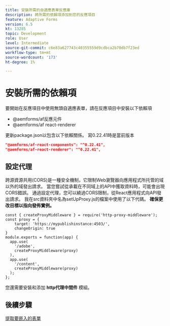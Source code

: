 ```yaml
---
title: 安裝所需的自適應表單反應庫
description: 將所需的依賴項添加到您的反應項目
feature: Adaptive Forms
version: 6.5
kt: 13285
topic: Development
role: User
level: Intermediate
source-git-commit: c6e83a627743c40355559d9cdbca2b70db7f23ed
workflow-type: tm+mt
source-wordcount: '173'
ht-degree: 1%

---
```



# 安裝所需的依賴項

要開始在反應項目中使用無頭自適應表單，請在反應項目中安裝以下依賴項

* @aemforms/af反應元件
* @aemforms/af react-renderer

更新package.json以包含以下依賴關係。 寫0.22.41時是當前版本

```json
"@aemforms/af-react-components": "^0.22.41",
"@aemforms/af-react-renderer": "^0.22.41",
```

## 設定代理

跨源資源共用(CORS)是一種安全機制，它限制Web瀏覽器向應用程式所托管的域以外的域發出請求。 當您嘗試從承載在不同域上的API中獲取資料時，可能會出現CORS錯誤。 通過設定代理，您可以繞過CORS限制，從React應用程式向API發出請求。 我在src資料夾中名為setUpProxy.js的檔案中使用了以下代碼。 **確保更改目標以指向發佈實例。**

```
const { createProxyMiddleware } = require('http-proxy-middleware');
const proxy = {
    target: 'https://mypublishinstance:4503/',
    changeOrigin: true
}
module.exports = function(app) {
  app.use(
    '/adobe',
    createProxyMiddleware(proxy)
  ),
  app.use(
    '/content',
    createProxyMiddleware(proxy)
  );
};
```

您還需要安裝和添加 **http代理中間件** 模組。

## 後續步驟

[提取要嵌入的表單](./fetch-the-form.md)